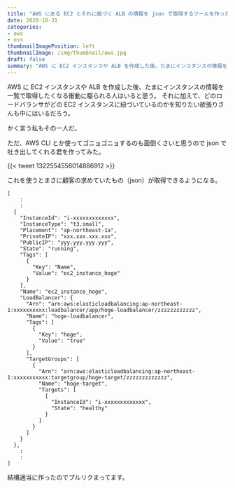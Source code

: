```yaml
---
title: "AWS にある EC2 とそれに紐づく ALB の情報を json で取得するツールを作った"
date: 2020-10-31
categories:
- aws
- oss
thumbnailImagePosition: left
thumbnailImage: /img/thumbnail/aws.jpg
draft: false
summary: "AWS に EC2 インスタンスや ALB を作成した後、たまにインスタンスの情報を一覧で取得したくなる衝動に駆られる人はいると思う。"
---
```


AWS に EC2 インスタンスや ALB を作成した後、たまにインスタンスの情報を一覧で取得したくなる衝動に駆られる人はいると思う。
それに加えて、どのロードバランサがどの EC2 インスタンスに紐づいているのかを知りたい欲張りさんも中にはいるだろう。

かく言う私もその一人だ。

ただ、AWS CLI とか使ってゴニョゴニョするのも面倒くさいと思うので json で吐き出してくれる君を作ってみた。

{{< tweet 1322554556014886912 >}}

これを使うとまさに顧客の求めていたもの（json）が取得できるようになる。

```
[
    :
    :
  {
    "InstanceId": "i-xxxxxxxxxxxxx",
    "InstanceType": "t3.small",
    "Placement": "ap-northeast-1a",
    "PrivateIP": "xxx.xxx.xxx.xxx",
    "PublicIP": "yyy.yyy.yyy.yyy",
    "State": "running",
    "Tags": [
      {
        "Key": "Name",
        "Value": "ec2_instance_hoge"
      }
    ],
    "Name": "ec2_instance_hoge",
    "LoadBalancer": {
      "Arn": "arn:aws:elasticloadbalancing:ap-northeast-1:xxxxxxxxxx:loadbalancer/app/hoge-loadbalancer/zzzzzzzzzzzz",
      "Name": "hoge-loadbalancer",
      "Tags": [
        {
          "Key": "hoge",
          "Value": "true"
        }
      ],
      "TargetGroups": [
        {
          "Arn": "arn:aws:elasticloadbalancing:ap-northeast-1:xxxxxxxxxxx:targetgroup/hoge-target/zzzzzzzzzzzzz",
          "Name": "hoge-target",
          "Targets": [
            {
              "InstanceId": "i-xxxxxxxxxxxxx",
              "State": "healthy"
            }
          ]
        }
      ]
    }
  },
    :
    :
]
```

結構適当に作ったのでプルリクまってます。